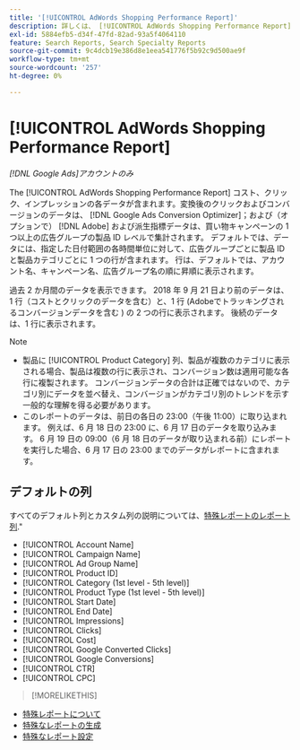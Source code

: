 ```yaml
---
title: '[!UICONTROL AdWords Shopping Performance Report]'
description: 詳しくは、 [!UICONTROL AdWords Shopping Performance Report].
exl-id: 5884efb5-d34f-47fd-82ad-93a5f4064110
feature: Search Reports, Search Specialty Reports
source-git-commit: 9c4dcb19e386d8e1eea541776f5b92c9d500ae9f
workflow-type: tm+mt
source-wordcount: '257'
ht-degree: 0%

---
```


# [!UICONTROL AdWords Shopping Performance Report]

*[!DNL Google Ads]アカウントのみ*

The [!UICONTROL AdWords Shopping Performance Report] コスト、クリック、インプレッションの各データが含まれます。変換後のクリックおよびコンバージョンのデータは、 [!DNL Google Ads Conversion Optimizer]；および（オプションで） [!DNL Adobe] および派生指標データは、買い物キャンペーンの 1 つ以上の広告グループの製品 ID レベルで集計されます。 デフォルトでは、データには、指定した日付範囲の各時間単位に対して、広告グループごとに製品 ID と製品カテゴリごとに 1 つの行が含まれます。 行は、デフォルトでは、アカウント名、キャンペーン名、広告グループ名の順に昇順に表示されます。

過去 2 か月間のデータを表示できます。 2018 年 9 月 21 日より前のデータは、1 行（コストとクリックのデータを含む）と、1 行 (Adobeでトラッキングされるコンバージョンデータを含む ) の 2 つの行に表示されます。 後続のデータは、1 行に表示されます。

>[!NOTE]
>
>* 製品に [!UICONTROL Product Category] 列、製品が複数のカテゴリに表示される場合、製品は複数の行に表示され、コンバージョン数は適用可能な各行に複製されます。 コンバージョンデータの合計は正確ではないので、カテゴリ別にデータを並べ替え、コンバージョンがカテゴリ別のトレンドを示す一般的な理解を得る必要があります。
>* このレポートのデータは、前日の各日の 23:00（午後 11:00）に取り込まれます。 例えば、6 月 18 日の 23:00 に、6 月 17 日のデータを取り込みます。 6 月 19 日の 09:00（6 月 18 日のデータが取り込まれる前）にレポートを実行した場合、6 月 17 日の 23:00 までのデータがレポートに含まれます。

## デフォルトの列

すべてのデフォルト列とカスタム列の説明については、[特殊レポートのレポート列](specialty-report-columns.md).&quot;

* [!UICONTROL Account Name]
* [!UICONTROL Campaign Name]
* [!UICONTROL Ad Group Name]
* [!UICONTROL Product ID]
* [!UICONTROL Category (1st level - 5th level)]
* [!UICONTROL Product Type (1st level - 5th level)]
* [!UICONTROL Start Date]
* [!UICONTROL End Date]
* [!UICONTROL Impressions]
* [!UICONTROL Clicks]
* [!UICONTROL Cost]
* [!UICONTROL Google Converted Clicks]
* [!UICONTROL Google Conversions]
* [!UICONTROL CTR]
* [!UICONTROL CPC]

>[!MORELIKETHIS]
>
* [特殊レポートについて](specialty-report-about.md)
* [特殊なレポートの生成](specialty-report-generate.md)
* [特殊なレポート設定](specialty-report-settings.md)
